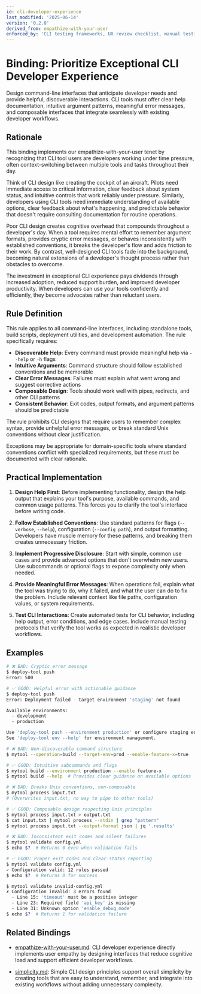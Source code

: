 ```yaml
---
id: cli-developer-experience
last_modified: '2025-06-14'
version: '0.2.0'
derived_from: empathize-with-your-user
enforced_by: 'CLI testing frameworks, UX review checklist, manual testing protocols'
---
```

# Binding: Prioritize Exceptional CLI Developer Experience

Design command-line interfaces that anticipate developer needs and provide helpful, discoverable interactions. CLI tools must offer clear help documentation, intuitive argument patterns, meaningful error messages, and composable interfaces that integrate seamlessly with existing developer workflows.

## Rationale

This binding implements our empathize-with-your-user tenet by recognizing that CLI tool users are developers working under time pressure, often context-switching between multiple tools and tasks throughout their day.

Think of CLI design like creating the cockpit of an aircraft. Pilots need immediate access to critical information, clear feedback about system status, and intuitive controls that work reliably under pressure. Similarly, developers using CLI tools need immediate understanding of available options, clear feedback about what's happening, and predictable behavior that doesn't require consulting documentation for routine operations.

Poor CLI design creates cognitive overhead that compounds throughout a developer's day. When a tool requires mental effort to remember argument formats, provides cryptic error messages, or behaves inconsistently with established conventions, it breaks the developer's flow and adds friction to their work. By contrast, well-designed CLI tools fade into the background, becoming natural extensions of a developer's thought process rather than obstacles to overcome.

The investment in exceptional CLI experience pays dividends through increased adoption, reduced support burden, and improved developer productivity. When developers can use your tools confidently and efficiently, they become advocates rather than reluctant users.

## Rule Definition

This rule applies to all command-line interfaces, including standalone tools, build scripts, deployment utilities, and development automation. The rule specifically requires:

- **Discoverable Help**: Every command must provide meaningful help via `--help` or `-h` flags
- **Intuitive Arguments**: Command structure should follow established conventions and be memorable
- **Clear Error Messages**: Failures must explain what went wrong and suggest corrective actions
- **Composable Design**: Tools should work well with pipes, redirects, and other CLI patterns
- **Consistent Behavior**: Exit codes, output formats, and argument patterns should be predictable

The rule prohibits CLI designs that require users to remember complex syntax, provide unhelpful error messages, or break standard Unix conventions without clear justification.

Exceptions may be appropriate for domain-specific tools where standard conventions conflict with specialized requirements, but these must be documented with clear rationale.

## Practical Implementation

1. **Design Help First**: Before implementing functionality, design the help output that explains your tool's purpose, available commands, and common usage patterns. This forces you to clarify the tool's interface before writing code.

2. **Follow Established Conventions**: Use standard patterns for flags (`--verbose`, `--help`), configuration (`--config path`), and output formatting. Developers have muscle memory for these patterns, and breaking them creates unnecessary friction.

3. **Implement Progressive Disclosure**: Start with simple, common use cases and provide advanced options that don't overwhelm new users. Use subcommands or optional flags to expose complexity only when needed.

4. **Provide Meaningful Error Messages**: When operations fail, explain what the tool was trying to do, why it failed, and what the user can do to fix the problem. Include relevant context like file paths, configuration values, or system requirements.

5. **Test CLI Interactions**: Create automated tests for CLI behavior, including help output, error conditions, and edge cases. Include manual testing protocols that verify the tool works as expected in realistic developer workflows.

## Examples

```bash
# ❌ BAD: Cryptic error message
$ deploy-tool push
Error: 500

# ✅ GOOD: Helpful error with actionable guidance
$ deploy-tool push
Error: Deployment failed - target environment 'staging' not found

Available environments:
  - development
  - production

Use 'deploy-tool push --environment production' or configure staging environment first.
See 'deploy-tool env --help' for environment management.
```

```bash
# ❌ BAD: Non-discoverable command structure
$ mytool --operation=build --target-env=prod --enable-feature-x=true

# ✅ GOOD: Intuitive subcommands and flags
$ mytool build --environment production --enable feature-x
$ mytool build --help  # Provides clear guidance on available options
```

```bash
# ❌ BAD: Breaks Unix conventions, non-composable
$ mytool process input.txt
# (Overwrites input.txt, no way to pipe to other tools)

# ✅ GOOD: Composable design respecting Unix principles
$ mytool process input.txt > output.txt
$ cat input.txt | mytool process --stdin | grep "pattern"
$ mytool process input.txt --output-format json | jq '.results'
```

```bash
# ❌ BAD: Inconsistent exit codes and silent failures
$ mytool validate config.yml
$ echo $?  # Returns 0 even when validation fails

# ✅ GOOD: Proper exit codes and clear status reporting
$ mytool validate config.yml
✓ Configuration valid: 12 rules passed
$ echo $?  # Returns 0 for success

$ mytool validate invalid-config.yml
✗ Configuration invalid: 3 errors found
  - Line 15: 'timeout' must be a positive integer
  - Line 23: Required field 'api_key' is missing
  - Line 31: Unknown option 'enable_debug_mode'
$ echo $?  # Returns 1 for validation failure
```

## Related Bindings

- [empathize-with-your-user.md](../../tenets/empathize-with-your-user.md): CLI developer experience directly implements user empathy by designing interfaces that reduce cognitive load and support efficient developer workflows.

- [simplicity.md](../../tenets/simplicity.md): Simple CLI design principles support overall simplicity by creating tools that are easy to understand, remember, and integrate into existing workflows without adding unnecessary complexity.

